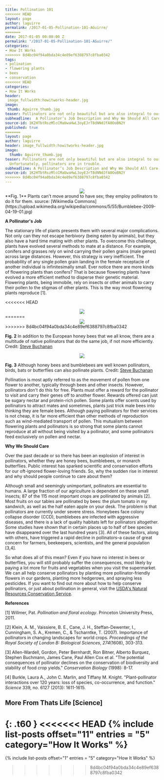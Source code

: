 ```yaml
---
title: Pollination 101
<<<<<<< HEAD
layout: page
author: laguirre
permalink: /2017-01-05-Pollination-101-AGuirre/
=======
date: 2017-01-05 00:00:00 Z
permalink: "/2017-01-05-Pollination-101-AGuirre/"
categories:
- How It Works
>>>>>>> 8d4bc04f94a0bda34c4e89ef6388797c8fba0342
tags:
- polination
- flowering plants
- bees
- conservation
<<<<<<< HEAD
categories:
- How It Works
header:
 image_fullwidth:howitworks-header.jpg
image:
 thumb: Aguirre_thumb.jpg
teaser: Pollinators are not only beautiful but are also integral to our food system. Unfortunately, pollinators are in trouble.
subheadline:  A Pollinator’s Job Description and Why We Should All Care About Them
source-id: 1K2HTbtRszMlcCMaUwaHwL3oyEJrT8dNNdJfA0OoBN2Y
published: true
=======
layout: page
author: laguirre
header: image_fullwidth:howitworks-header.jpg
image:
  thumb: Aguirre_thumb.jpg
teaser: Pollinators are not only beautiful but are also integral to our food system.
  Unfortunately, pollinators are in trouble.
subheadline: A Pollinator’s Job Description and Why We Should All Care About Them
source-id: 1K2HTbtRszMlcCMaUwaHwL3oyEJrT8dNNdJfA0OoBN2Y
>>>>>>> 8d4bc04f94a0bda34c4e89ef6388797c8fba0342
---
```


<div style="text-align:center"><img src ="https://upload.wikimedia.org/wikipedia/commons/5/55/Bumblebee-2009-04-19-01.jpg"/></div> **Fig. 1** Plants can't move around to have sex; they employ pollinators to do it for them. source: [Wikimedia Commons](https://upload.wikimedia.org/wikipedia/commons/5/55/Bumblebee-2009-04-19-01.jpg)

**A Pollinator's Job**

The stationary life of plants presents them with several major complications. Not only can they not escape herbivory (being eaten by animals), but they also have a hard time mating with other plants. To overcome this challenge, plants have evolved several methods to mate at a distance. For example, conifers and grasses rely on wind carrying their pollen grains (male genes) across large distances. However, this strategy is very inefficient. The probability of any single pollen grain landing in the female receptacle of another individual is infinitesimally small. Ever notice there are more kinds of flowering plants than conifers? That is because flowering plants have evolved a more efficient method to disperse their genetic material. Flowering plants, being immobile, rely on insects or other animals to carry their pollen to the stigmas of other plants. This is the way most flowering plants reproduce [1].

<<<<<<< HEAD
<div style="text-align:center"><img src ="http://www.pollinator.org/Images/NativeBeesNumberedPoster.jpg"/></div>
=======
<div style="text-align:center"><img src ="https://www.pollinator.org/Images/NativeBeesNumberedPoster.jpg"/></div>
>>>>>>> 8d4bc04f94a0bda34c4e89ef6388797c8fba0342

**Fig. 2** In addition to the European honey bees that we all know, there are a multitude of native pollinators that do the same job, if not more efficiently. Credit: [Steve Buchanan](http://www.pollinator.org/Images/NativeBeesNumberedPoster.jpg)

<div style="text-align:center"><img src ="https://www.fws.gov/pollinators/images/PathwaysposterFINAL-2012.jpg"/></div>

**Fig. 3** Although honey bees and bumblebees are well known pollinators, birds, bats or butterflies can also pollinate plants. Credit: [Steve Buchanan](https://www.fws.gov/pollinators/images/PathwaysposterFINAL-2012.jpg)

Pollination is most aptly referred to as the movement of pollen from one flower to another, typically through bees and other insects. However, pollinators don't do this for free. Plants must offer a reward for the pollinator to visit and carry their genes off to another flower. Rewards offered can just be sugary nectar and protein-rich pollen. Some plants offer scents used by pollinators to attract mates and sometimes, plants just trick male bees into thinking they are female bees. Although paying pollinators for their services is not cheap, it is far more efficient than other methods of reproduction such as wind-mediated transport of pollen. This mutualism between flowering plants and pollinators is so strong that some plants cannot reproduce at all without being visited by a pollinator, and some pollinators feed exclusively on pollen and nectar. 

**Why We Should Care**

Over the past decade or so there has been an explosion of interest in pollinators, whether they are honey bees, bumblebees, or monarch butterflies. Public interest has sparked scientific and conservation efforts for our oft-ignored flower-loving friends. So, why the sudden rise in interest and why should people continue to care about them? 

Although small and seemingly unimportant, pollinators are essential to humans. A large fraction of our agriculture is dependent on these small insects; 87 of the 115 most important crops are pollinated by animals [2]. Most fruits on our tables are pollinated by bees: the plum tomato in my sandwich, as well as the half eaten apple on your desk. The problem is that pollinators are currently under severe stress. Honeybees face colony collapse disorder (CCD), bumblebees are infected with aggressive diseases, and there is a lack of quality habitats left for pollinators altogether. Some studies have shown that in certain places up to half of bee species have disappeared over the last hundred years [3]. All of these factors, along with others, have triggered a rapid decline in pollinators–a cause of great concern for farmers, beekeepers, scientists, and the general population [3,4]. 

So what does all of this mean? Even if you have no interest in bees or butterflies, you will still probably suffer the consequences, most likely by paying a lot more for fruits and vegetables when you visit the supermarket. We can all help conserve pollinators by planting more pollinator-friendly flowers in our gardens, planting more hedgerows, and spraying less pesticides. If you want to find out more about how to help conserve pollinators, or just about pollination in general, visit the [USDA's Natural Resources Conservation Service](http://www.nrcs.usda.gov/wps/portal/nrcs/main/national/plantsanimals/pollinate/help/).

**References**

[1] Willmer, Pat. *Pollination and floral ecology*. Princeton University Press, 2011.

[2] Klein, A. M., Vaissiere, B. E., Cane, J. H., Steffan-Dewenter, I., Cunningham, S. A., Kremen, C., & Tscharntke, T. (2007). Importance of pollinators in changing landscapes for world crops. *Proceedings of the Royal Society of London B: Biological Sciences*, *274*(1608), 303-313.

[3] Allen-Wardell, Gordon, Peter Bernhardt, Ron Bitner, Alberto Burquez, Stephen Buchmann, James Cane, Paul Allen Cox et al. "The potential consequences of pollinator declines on the conservation of biodiversity and stability of food crop yields." *Conservation Biology* (1998): 8-17.

[4] Burkle, Laura A., John C. Marlin, and Tiffany M. Knight. "Plant-pollinator interactions over 120 years: loss of species, co-occurrence, and function." *Science* 339, no. 6127 (2013): 1611-1615.

## More From Thats Life [Science]
{: .t60 }
<<<<<<< HEAD
{% include list-posts offset="11" entries = "5" category="How It Works" %} 
=======
{% include list-posts offset="1" entries = "5" category="How It Works" %} 
>>>>>>> 8d4bc04f94a0bda34c4e89ef6388797c8fba0342

